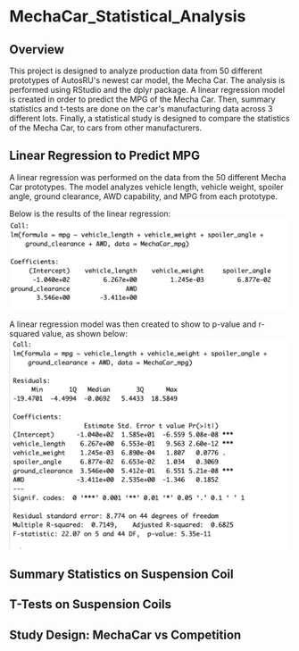 # MechaCar_Statistical_Analysis

## Overview
This project is designed to analyze production data from 50 different prototypes of AutosRU's newest car model, the Mecha Car.  The analysis is performed using RStudio and the dplyr package. A linear regression model is created in order to predict the MPG of the Mecha Car.  Then, summary statistics and t-tests are done on the car's manufacturing data across 3 different lots.  Finally, a statistical study is designed to compare the statistics of the Mecha Car, to cars from other manufacturers.  

## Linear Regression to Predict MPG
A linear regression was performed on the data from the 50 different Mecha Car prototypes. The model analyzes vehicle length, vehicle weight, spoiler angle, ground clearance, AWD capability, and MPG from each prototype. 

Below is the results of the linear regression:
![Linear Regression](https://github.com/heatherhutchinson211/MechaCar_Statistical_Analysis/blob/main/Linear_Regression.png)

A linear regression model was then created to show to p-value and r-squared value, as shown below:
![Values](https://github.com/heatherhutchinson211/MechaCar_Statistical_Analysis/blob/main/Linear_Regression_Summary.png)


## Summary Statistics on Suspension Coil



## T-Tests on Suspension Coils



## Study Design: MechaCar vs Competition
